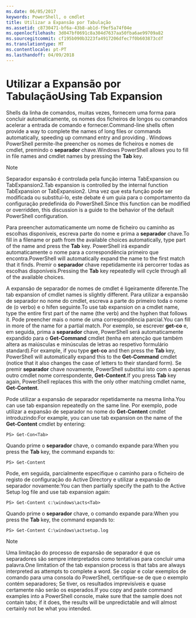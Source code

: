 ```yaml
---
ms.date: 06/05/2017
keywords: PowerShell, o cmdlet
title: Utilizar a Expansão por Tabulação
ms.assetid: c8730471-bf6a-43b8-ab1d-f9ef5a74f04e
ms.openlocfilehash: 3d047bf0691c8a304d7637aa50fba6ae99709a82
ms.sourcegitcommit: cf195b090b3223fa4917206dfec7f0b603873cdf
ms.translationtype: MT
ms.contentlocale: pt-PT
ms.lasthandoff: 04/09/2018
---
```

# <a name="using-tab-expansion"></a><span data-ttu-id="24502-103">Utilizar a Expansão por Tabulação</span><span class="sxs-lookup"><span data-stu-id="24502-103">Using Tab Expansion</span></span>

<span data-ttu-id="24502-104">Shells da linha de comandos, muitas vezes, fornecem uma forma para concluir automaticamente, os nomes dos ficheiros de longos ou comandos acelerar a entrada de comando e fornecer.</span><span class="sxs-lookup"><span data-stu-id="24502-104">Command-line shells often provide a way to complete the names of long files or commands automatically, speeding up command entry and providing .</span></span> <span data-ttu-id="24502-105">Windows PowerShell permite-lhe preencher os nomes de ficheiros e nomes de cmdlet, premindo o **separador** chave.</span><span class="sxs-lookup"><span data-stu-id="24502-105">Windows PowerShell allows you to fill in file names and cmdlet names by pressing the **Tab** key.</span></span>

> [!NOTE]
> <span data-ttu-id="24502-106">Separador expansão é controlada pela função interna TabExpansion ou TabExpansion2.</span><span class="sxs-lookup"><span data-stu-id="24502-106">Tab expansion is controlled by the internal function TabExpansion or TabExpansion2.</span></span> <span data-ttu-id="24502-107">Uma vez que esta função pode ser modificada ou substituí-lo, este debate é um guia para o comportamento da configuração predefinida do PowerShell.</span><span class="sxs-lookup"><span data-stu-id="24502-107">Since this function can be modified or overridden, this discussion is a guide to the behavior of the default PowerShell configuration.</span></span>

<span data-ttu-id="24502-108">Para preencher automaticamente um nome de ficheiro ou caminho as escolhas disponíveis, escreva parte do nome e prima a **separador** chave.</span><span class="sxs-lookup"><span data-stu-id="24502-108">To fill in a filename or path from the available choices automatically, type part of the name and press the **Tab** key.</span></span> <span data-ttu-id="24502-109">PowerShell irá expandir automaticamente o nome para a correspondência primeiro que encontra.</span><span class="sxs-lookup"><span data-stu-id="24502-109">PowerShell will automatically expand the name to the first match that it finds.</span></span> <span data-ttu-id="24502-110">Premir o **separador** chave repetidamente irá percorrer todas as escolhas disponíveis.</span><span class="sxs-lookup"><span data-stu-id="24502-110">Pressing the **Tab** key repeatedly will cycle through all of the available choices.</span></span>

<span data-ttu-id="24502-111">A expansão de separador de nomes de cmdlet é ligeiramente diferente.</span><span class="sxs-lookup"><span data-stu-id="24502-111">The tab expansion of cmdlet names is slightly different.</span></span> <span data-ttu-id="24502-112">Para utilizar a expansão de separador no nome do cmdlet, escreva a parte do primeiro toda o nome de (o verbo) e o hífen seguinte.</span><span class="sxs-lookup"><span data-stu-id="24502-112">To use tab expansion on a cmdlet name, type the entire first part of the name (the verb) and the hyphen that follows it.</span></span> <span data-ttu-id="24502-113">Pode preencher mais o nome de uma correspondência parcial.</span><span class="sxs-lookup"><span data-stu-id="24502-113">You can fill in more of the name for a partial match.</span></span> <span data-ttu-id="24502-114">Por exemplo, se escrever **get-co** e, em seguida, prima a **separador** chave, PowerShell será automaticamente expandido para o **Get-Command** cmdlet (tenha em atenção que também altera as maiúsculas e minúsculas de letras ao respetivo formulário standard).</span><span class="sxs-lookup"><span data-stu-id="24502-114">For example, if you type **get-co** and then press the **Tab** key, PowerShell will automatically expand this to the **Get-Command** cmdlet (notice that it also changes the case of letters to their standard form).</span></span> <span data-ttu-id="24502-115">Se premir **separador** chave novamente, PowerShell substitui isto com o apenas outro cmdlet nome correspondente, **Get-Content**.</span><span class="sxs-lookup"><span data-stu-id="24502-115">If you press **Tab** key again, PowerShell replaces this with the only other matching cmdlet name, **Get-Content**.</span></span>

<span data-ttu-id="24502-116">Pode utilizar a expansão de separador repetidamente na mesma linha.</span><span class="sxs-lookup"><span data-stu-id="24502-116">You can use tab expansion repeatedly on the same line.</span></span> <span data-ttu-id="24502-117">Por exemplo, pode utilizar a expansão de separador no nome do **Get-Content** cmdlet introduzindo:</span><span class="sxs-lookup"><span data-stu-id="24502-117">For example, you can use tab expansion on the name of the **Get-Content** cmdlet by entering:</span></span>

```
PS> Get-Con<Tab>
```

<span data-ttu-id="24502-118">Quando prime o **separador** chave, o comando expande para:</span><span class="sxs-lookup"><span data-stu-id="24502-118">When you press the **Tab** key, the command expands to:</span></span>

```
PS> Get-Content
```

<span data-ttu-id="24502-119">Pode, em seguida, parcialmente especifique o caminho para o ficheiro de registo de configuração do Active Directory e utilizar a expansão de separador novamente:</span><span class="sxs-lookup"><span data-stu-id="24502-119">You can then partially specify the path to the Active Setup log file and use tab expansion again:</span></span>

```
PS> Get-Content c:\windows\acts<Tab>
```

<span data-ttu-id="24502-120">Quando prime o **separador** chave, o comando expande para:</span><span class="sxs-lookup"><span data-stu-id="24502-120">When you press the **Tab** key, the command expands to:</span></span>

```
PS> Get-Content C:\windows\actsetup.log
```

> [!NOTE]
> <span data-ttu-id="24502-121">Uma limitação do processo de expansão de separador é que os separadores são sempre interpretados como tentativas para concluir uma palavra.</span><span class="sxs-lookup"><span data-stu-id="24502-121">One limitation of the tab expansion process is that tabs are always interpreted as attempts to complete a word.</span></span> <span data-ttu-id="24502-122">Se copiar e colar exemplos de comando para uma consola do PowerShell, certifique-se de que o exemplo contém separadores; Se tiver, os resultados imprevisíveis e quase certamente não serão os esperados.</span><span class="sxs-lookup"><span data-stu-id="24502-122">If you copy and paste command examples into a PowerShell console, make sure that the sample does not contain tabs; if it does, the results will be unpredictable and will almost certainly not be what you intended.</span></span>